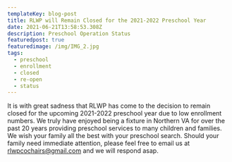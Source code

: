 ```yaml
---
templateKey: blog-post
title: RLWP will Remain Closed for the 2021-2022 Preschool Year
date: 2021-06-21T13:58:53.308Z
description: Preschool Operation Status
featuredpost: true
featuredimage: /img/IMG_2.jpg
tags:
  - preschool
  - enrollment
  - closed
  - re-open
  - status
---
```

It is with great sadness that RLWP has come to the decision to remain closed for the upcoming 2021-2022 preschool year due to low enrollment numbers. We truly have enjoyed being a fixture in Northern VA for over the past 20 years providing preschool services to many children and families. We wish your family all the best with your preschool search. Should your family need immediate attention, please feel free to email us at rlwpcochairs@gmail.com and we will respond asap.
